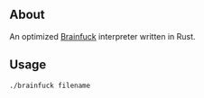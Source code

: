 ## About
An optimized [Brainfuck](http://en.wikipedia.org/wiki/Brainfuck) interpreter written in Rust.

## Usage
```
./brainfuck filename
```